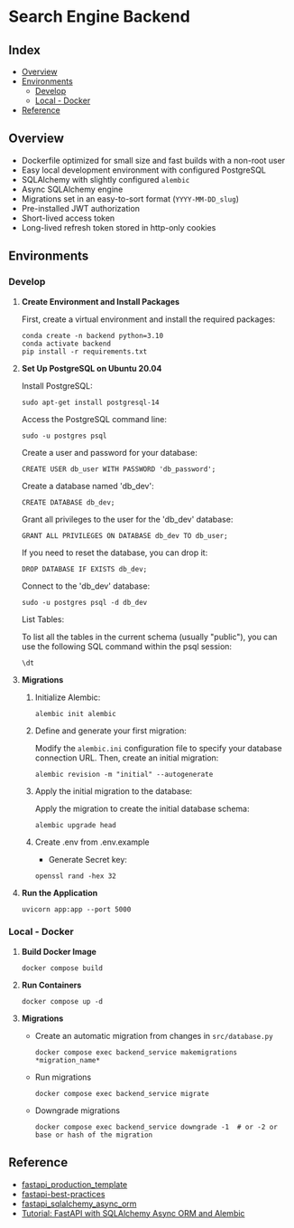 # Search Engine Backend

## Index

- [Overview](#overview)
- [Environments](#environments)
  - [Develop](#develop)
  - [Local - Docker](#local---docker)
- [Reference](#reference)

## Overview

- Dockerfile optimized for small size and fast builds with a non-root user
- Easy local development environment with configured PostgreSQL
- SQLAlchemy with slightly configured `alembic`
- Async SQLAlchemy engine
- Migrations set in an easy-to-sort format (`YYYY-MM-DD_slug`)
- Pre-installed JWT authorization
- Short-lived access token
- Long-lived refresh token stored in http-only cookies

## Environments

### Develop

1. **Create Environment and Install Packages**

   First, create a virtual environment and install the required packages:

   ```shell
   conda create -n backend python=3.10
   conda activate backend
   pip install -r requirements.txt
   ```

2. **Set Up PostgreSQL on Ubuntu 20.04**

   Install PostgreSQL:

   ```shell
   sudo apt-get install postgresql-14
   ```

   Access the PostgreSQL command line:

   ```shell
   sudo -u postgres psql
   ```

   Create a user and password for your database:

   ```shell
   CREATE USER db_user WITH PASSWORD 'db_password';
   ```

   Create a database named 'db_dev':

   ```shell
   CREATE DATABASE db_dev;
   ```

   Grant all privileges to the user for the 'db_dev' database:

   ```shell
   GRANT ALL PRIVILEGES ON DATABASE db_dev TO db_user;
   ```

   If you need to reset the database, you can drop it:

   ```shell
   DROP DATABASE IF EXISTS db_dev;
   ```

   Connect to the 'db_dev' database:

   ```shell
   sudo -u postgres psql -d db_dev
   ```

   List Tables:

   To list all the tables in the current schema (usually "public"), you can use the following SQL command within the psql session:

   ```
   \dt
   ```

3. **Migrations**

   1. Initialize Alembic:

      ```shell
      alembic init alembic
      ```

   2. Define and generate your first migration:

      Modify the `alembic.ini` configuration file to specify your database connection URL. Then, create an initial migration:

      ```shell
      alembic revision -m "initial" --autogenerate
      ```

   3. Apply the initial migration to the database:

      Apply the migration to create the initial database schema:

      ```shell
      alembic upgrade head
      ```

   4. Create .env from .env.example
      - Generate Secret key:
      ```
      openssl rand -hex 32
      ```

4. **Run the Application**

   ```shell
   uvicorn app:app --port 5000
   ```

### Local - Docker

1. **Build Docker Image**

   ```shell
   docker compose build
   ```

2. **Run Containers**

   ```shell
   docker compose up -d
   ```

3. **Migrations**

   - Create an automatic migration from changes in `src/database.py`

     ```shell
     docker compose exec backend_service makemigrations *migration_name*
     ```

   - Run migrations

     ```shell
     docker compose exec backend_service migrate
     ```

   - Downgrade migrations

     ```shell
     docker compose exec backend_service downgrade -1  # or -2 or base or hash of the migration
     ```

## Reference

- [fastapi_production_template](https://github.com/zhanymkanov/fastapi_production_template)
- [fastapi-best-practices](https://github.com/zhanymkanov/fastapi-best-practices)
- [fastapi_sqlalchemy_async_orm](https://github.com/nf1s/fastapi_sqlalchemy_async_orm)
- [Tutorial: FastAPI with SQLAlchemy Async ORM and Alembic](https://ahmed-nafies.medium.com/tutorial-fastapi-with-sqlalchemy-async-orm-and-alembic-2fa68102f82d)
